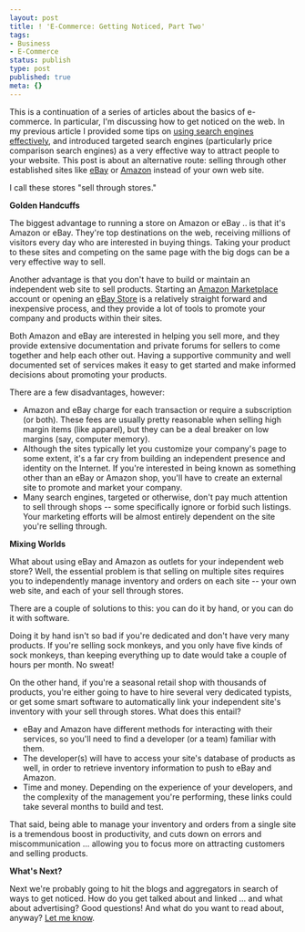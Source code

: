 ```yaml
---
layout: post
title: ! 'E-Commerce: Getting Noticed, Part Two'
tags:
- Business
- E-Commerce
status: publish
type: post
published: true
meta: {}
---
```

This is a continuation of a series of articles about the basics of e-commerce.  In particular, I'm discussing how to get noticed on the web.  In my previous article I provided some tips on <a href="http://peat.wordpress.com/2006/06/25/e-commerce-getting-noticed-part-one/" target="_blank">using search engines effectively</a>, and introduced targeted search engines (particularly price comparison search engines) as a very effective way to attract people to your website.   This post is about an alternative route: selling through other established sites like <a href="http://ebay.com/" target="_blank">eBay</a> or <a href="http://amazon.com/" target="_blank">Amazon</a> instead of your own web site.

I call these stores "sell through stores."

<b>Golden Handcuffs</b>

The biggest advantage to running a store on Amazon or eBay .. is that it's Amazon or eBay. They're top destinations on the web, receiving millions of visitors every day who are interested in buying things.  Taking your product to these sites and competing on the same page with the big dogs can be a very effective way to sell.

Another advantage is that you don't have to build or maintain an independent web site to sell products.  Starting an <a href="http://www.amazon.com/exec/obidos/tg/browse/-/1161232/102-8974632-3867306" target="_blank">Amazon Marketplace</a> account or opening an <a href="http://pages.ebay.com/storefronts/seller-landing.html" target="_blank">eBay Store</a> is a relatively straight forward and inexpensive process, and they provide a lot of tools to promote your company and products within their sites.

Both Amazon and eBay are interested in helping you sell more, and they provide extensive documentation and private forums for sellers to come together and help each other out.  Having a supportive community and well documented set of services makes it easy to get started and make informed decisions about promoting your products.

There are a few disadvantages, however:
<ul>
	<li>Amazon and eBay charge for each transaction or require a subscription (or both).  These fees are usually pretty reasonable when selling high margin items (like apparel), but they can be a deal breaker on low margins (say, computer memory).</li>
	<li>Although the sites typically let you customize your company's page to some extent, it's a far cry from building an independent presence and identity on the Internet.  If you're interested in being known as something other than an eBay or Amazon shop, you'll have to create an external site to promote and market your company.</li>
	<li>Many search engines, targeted or otherwise, don't pay much attention to sell through shops -- some specifically ignore or forbid such listings.  Your marketing efforts will be almost entirely dependent on the site you're selling through.</li>
</ul>
<b>Mixing Worlds</b>

What about using eBay and Amazon as outlets for your independent web store?  Well, the essential problem is that selling on multiple sites requires you to independently manage inventory and orders on each site -- your own web site, and each of your sell through stores.

There are a couple of solutions to this:  you can do it by hand, or you can do it with software.

Doing it by hand isn't so bad if you're dedicated and don't have very many products.  If you're selling sock monkeys, and you only have five kinds of sock monkeys, than keeping everything up to date would take a couple of hours per month.  No sweat!

On the other hand, if you're a seasonal retail shop with thousands of products, you're either going to have to hire several very dedicated typists, or get some smart software to automatically link your independent site's inventory with your sell through stores.  What does this entail?
<ul>
	<li>eBay and Amazon have different methods for interacting with their services, so you'll need to find a developer (or a team) familiar with them.</li>
	<li>The developer(s) will have to access your site's database of products as well, in order to retrieve inventory information to push to eBay and Amazon.</li>
	<li>Time and money.  Depending on the experience of your developers, and the complexity of the management you're performing, these links could take several months to build and test.</li>
</ul>
That said, being able to manage your inventory and orders from a single site is a tremendous boost in productivity, and cuts down on errors and miscommunication ... allowing you to focus more on attracting customers and selling products.

<b>What's Next?</b>

Next we're probably going to hit the blogs and aggregators in search of ways to get noticed.  How do you get talked about and linked ... and what about advertising?  Good questions!  And what do you want to read about, anyway?  <a href="mailto:peat@peat.org?subject=Getting%20Noticed%20Feedback" target="_blank">Let me know</a>.
